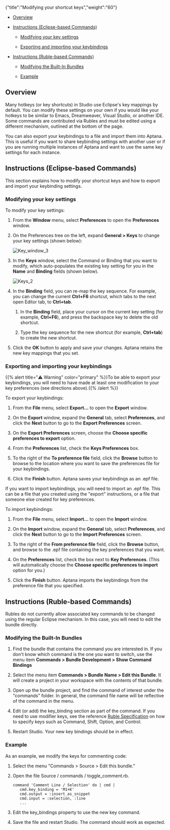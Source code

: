 {"title":"Modifying your shortcut keys","weight":"60"}

* [Overview](#overview)

* [Instructions (Eclipse-based Commands)](#instructions-eclipse-based-commands)

    * [Modifying your key settings](#modifying-your-key-settings)

    * [Exporting and importing your keybindings](#exporting-and-importing-your-keybindings)

* [Instructions (Ruble-based Commands)](#instructions-ruble-based-commands)

    * [Modifying the Built-In Bundles](#modifying-the-built-in-bundles)

    * [Example](#example)

## Overview

Many hotkeys (or key shortcuts) in Studio use Eclipse's key mappings by default. You can modify these settings on your own if you would like your hotkeys to be similar to Emacs, Dreamweaver, Visual Studio, or another IDE. Some commands are contributed via Rubles and must be edited using a different mechanism, outlined at the bottom of the page.

You can also export your keybindings to a file and import them into Aptana. This is useful if you want to share keybinding settings with another user or if you are running multiple instances of Aptana and want to use the same key settings for each instance.

## Instructions (Eclipse-based Commands)

This section explains how to modify your shortcut keys and how to export and import your keybinding settings.

### Modifying your key settings

To modify your key settings:

1. From the **Window** menu, select **Preferences** to open the **Preferences** window.

2. On the Preferences tree on the left, expand **General > Keys** to change your key settings (shown below):

    ![Key_window_3](/Images/appc/download/attachments/30083211/Key_window_3.jpg)
3. In the **Keys** window, select the Command or Binding that you want to modify, which auto-populates the existing key setting for you in the **Name** and **Binding** fields (shown below).

    ![Keys_2](/Images/appc/download/attachments/30083211/Keys_2.jpg)
4. In the **Binding** field, you can re-map the key sequence. For example, you can change the current **Ctrl+F6** shortcut, which tabs to the next open Editor tab, to **Ctrl+tab**.

    1. In the **Binding** field, place your cursor on the current key setting (for example, **Ctrl+F6**), and press the backspace key to delete the old shortcut.

    2. Type the key sequence for the new shortcut (for example, **Ctrl+tab**) to create the new shortcut.

5. Click the **OK** button to apply and save your changes.
    Aptana retains the new key mappings that you set.

### Exporting and importing your keybindings

{{% alert title="⚠️ Warning" color="primary" %}}To be able to export your keybindings, you will need to have made at least one modification to your key preferences (see directions above).{{% /alert %}}

To export your keybindings:

1. From the **File** menu, select **Export...** to open the **Export** window.

2. On the **Export** window, expand the **General** tab, select **Preferences**, and click the **Next** button to go to the **Export Preferences** screen.

3. On the **Export Preferences** screen, choose the **Choose specific preferences to export** option.

4. From the **Preferences** list, check the **Keys Preferences** box.

5. To the right of the **To preference file** field, click the **Browse** button to browse to the location where you want to save the preferences file for your keybindings.

6. Click the **Finish** button.
    Aptana saves your keybindings as an .epf file.

If you want to import keybindings, you will need to import an .epf file. This can be a file that you created using the "export" instructions, or a file that someone else created for key preferences.

To import keybindings:

1. From the **File** menu, select **Import...** to open the **Import** window.

2. On the **Import** window, expand the **General** tab, select **Preferences**, and click the **Next** button to go to the **Import Preferences** screen.

3. To the right of the **From preference file** field, click the **Browse** button, and browse to the .epf file containing the key preferences that you want.

4. On the **Preferences** list, check the box next to **Key Preferences**. (This will automatically choose the **Choose specific preferences to import** option for you.)

5. Click the **Finish** button.
    Aptana imports the keybindings from the preference file that you specified.

## Instructions (Ruble-based Commands)

Rubles do not currently allow associated key commands to be changed using the regular Eclipse mechanism. In this case, you will need to edit the bundle directly.

### Modifying the Built-In Bundles

1. Find the bundle that contains the command you are interested in. If you don't know which command is the one you want to switch, use the menu item **Commands > Bundle Development > Show Command Bindings**

2. Select the menu item **Commands > Bundle Name > Edit this Bundle**. It will create a project in your workspace with the contents of that bundle.

3. Open up the bundle project, and find the command of interest under the "commands" folder. In general, the command file name will be reflective of the command in the menu.

4. Edit (or add) the key\_binding section as part of the command. If you need to use modifier keys, see the reference [Ruble Specification](/docs/appc/Axway_Appcelerator_Studio/Axway_Appcelerator_Studio_Guide/Customizing_Studio/Rubles/Ruble_Specification/) on how to specify keys such as Command, Shift, Option, and Control.

5. Restart Studio. Your new key bindings should be in effect.

### Example

As an example, we modify the keys for commenting code:

1. Select the menu "Commands > Source > Edit this bundle."

2. Open the file Source / commands / toggle\_comment.rb.

    ```
    command 'Comment Line / Selection' do | cmd |
       cmd.key_binding = 'M1+K'
       cmd.output = :insert_as_snippet
       cmd.input = :selection, :line
       ...
    ```

3. Edit the key\_bindings property to use the new key command.

4. Save the file and restart Studio. The command should work as expected.
